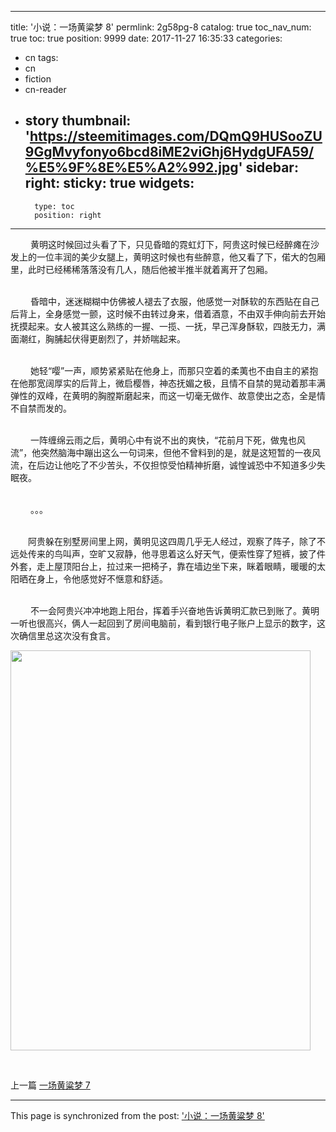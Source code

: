 
---
title: '小说：一场黄粱梦 8'
permlink: 2g58pg-8
catalog: true
toc_nav_num: true
toc: true
position: 9999
date: 2017-11-27 16:35:33
categories:
- cn
tags:
- cn
- fiction
- cn-reader
- story
thumbnail: 'https://steemitimages.com/DQmQ9HUSooZU9GgMvyfonyo6bcd8iME2viGhj6HydgUFA59/%E5%9F%8E%E5%A2%992.jpg'
sidebar:
    right:
        sticky: true
widgets:
    -
        type: toc
        position: right
---


<html>
<p>&nbsp;　　黄明这时候回过头看了下，只见昏暗的霓虹灯下，阿贵这时候已经醉瘫在沙发上的一位丰润的美少女腿上，黄明这时候也有些醉意，他又看了下，偌大的包厢里，此时已经稀稀落落没有几人，随后他被半推半就着离开了包厢。</p>
<p><br>
&nbsp;　　昏暗中，迷迷糊糊中仿佛被人褪去了衣服，他感觉一对酥软的东西贴在自己后背上，全身感觉一颤，这时候不由转过身来，借着酒意，不由双手伸向前去开始抚摸起来。女人被其这么熟练的一握、一揽、一抚，早己浑身酥软，四肢无力，满面潮红，胸脯起伏得更剧烈了，并娇喘起来。</p>
<p><br>
&nbsp;　　她轻“嘤”一声，顺势紧紧贴在他身上，而那只空着的柔荑也不由自主的紧抱在他那宽阔厚实的后背上，微启樱唇，神态抚媚之极，且情不自禁的晃动着那丰满弹性的双峰，在黄明的胸膛斯磨起来，而这一切毫无做作、故意使出之态，全是情不自禁而发的。</p>
<p><br>
&nbsp;　　一阵缠绵云雨之后，黄明心中有说不出的爽快，“花前月下死，做鬼也风流”，他突然脑海中蹦出这么一句词来，但他不曾料到的是，就是这短暂的一夜风流，在后边让他吃了不少苦头，不仅担惊受怕精神折磨，诚惶诚恐中不知道多少失眠夜。</p>
<p><br>
&nbsp;　　。。。</p>
<p><br>
　　阿贵躲在别墅房间里上网，黄明见这四周几乎无人经过，观察了阵子，除了不远处传来的鸟叫声，空旷又寂静，他寻思着这么好天气，便索性穿了短裤，披了件外套，走上屋顶阳台上，拉过来一把椅子，靠在墙边坐下来，眯着眼睛，暖暖的太阳晒在身上，令他感觉好不惬意和舒适。</p>
<p><br>
&nbsp;　　不一会阿贵兴冲冲地跑上阳台，挥着手兴奋地告诉黄明汇款已到账了。黄明一听也很高兴，俩人一起回到了房间电脑前，看到银行电子账户上显示的数字，这次确信里总这次没有食言。&nbsp;</p>
<p><img src="https://steemitimages.com/DQmQ9HUSooZU9GgMvyfonyo6bcd8iME2viGhj6HydgUFA59/%E5%9F%8E%E5%A2%992.jpg" width="480" height="640"/></p>
<p><br></p>
<p>上一篇 <a href="https://steemit.com/cn/@rivalhw/5wnwbq-7">一场黄粱梦 7</a></p>
</html>

- - -

This page is synchronized from the post: ['小说：一场黄粱梦 8'](https://steemit.com/@rivalhw/2g58pg-8)
